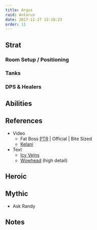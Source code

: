 ```yaml
---
title: Argus
raid: Antorus
date: 2017-11-27 12:18:23
order: 11
---
```


## Strat
### Room Setup / Positioning


### Tanks

### DPS & Healers

## Abilities
    
## References

- Video
  - Fat Boss [PTR](https://youtu.be/H0lEq7RPVx4) | Official | Bite Sized
  - [Kelani](https://youtu.be/VYle36hHkNA)
- Text
  - [Icy Veins](https://www.icy-veins.com/wow/argus-the-unmaker-guide-for-antorus-the-burning-throne)
  - [Wowhead](http://www.wowhead.com/argus-the-unmaker-antorus-the-burning-throne-raid-strategy-guide) (high detail)


## Heroic

## Mythic
- Ask Randy

## Notes